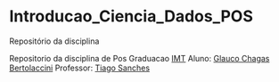 # Introducao_Ciencia_Dados_POS
Repositório da disciplina

Repositorio da disciplina de Pos Graduacao [IMT]()
Aluno: [Glauco Chagas Bertolaccini]()
Professor: [Tiago Sanches](https://github.com/Tiagoeem)
